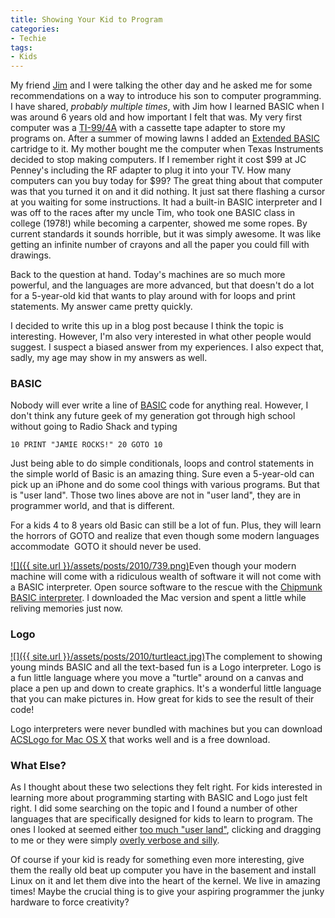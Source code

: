 ```yaml
---
title: Showing Your Kid to Program
categories:
- Techie
tags:
- Kids
---
```


My friend [Jim](http://www.jimbernard.net/) and I were talking the other day and he asked me for some recommendations on a way to introduce his son to computer programming. I have shared, _probably multiple times_, with Jim how I learned BASIC when I was around 6 years old and how important I felt that was. My very first computer was a [TI-99/4A](http://en.wikipedia.org/wiki/Texas_Instruments_TI-99/4A) with a cassette tape adapter to store my programs on. After a summer of mowing lawns I added an [Extended BASIC](http://en.wikipedia.org/wiki/TI_Extended_BASIC) cartridge to it. My mother bought me the computer when Texas Instruments decided to stop making computers. If I remember right it cost $99 at JC Penney's including the RF adapter to plug it into your TV. How many computers can you buy today for $99?
The great thing about that computer was that you turned it on and it did nothing. It just sat there flashing a cursor at you waiting for some instructions. It had a built-in BASIC interpreter and I was off to the races after my uncle Tim, who took one BASIC class in college (1978!) while becoming a carpenter, showed me some ropes. By current standards it sounds horrible, but it was simply awesome. It was like getting an infinite number of crayons and all the paper you could fill with drawings.

Back to the question at hand. Today's machines are so much more powerful, and the languages are more advanced, but that doesn't do a lot for a 5-year-old kid that wants to play around with for loops and print statements. My answer came pretty quickly.

I decided to write this up in a blog post because I think the topic is interesting. However, I'm also very interested in what other people would suggest. I suspect a biased answer from my experiences. I also expect that, sadly, my age may show in my answers as well.

### BASIC

Nobody will ever write a line of [BASIC](http://en.wikipedia.org/wiki/BASIC) code for anything real. However, I don't think any future geek of my generation got through high school without going to Radio Shack and typing

`10 PRINT "JAMIE ROCKS!"
20 GOTO 10
`

Just being able to do simple conditionals, loops and control statements in the simple world of Basic is an amazing thing. Sure even a 5-year-old can pick up an iPhone and do some cool things with various programs. But that is "user land". Those two lines above are not in "user land", they are in programmer world, and that is different.

For a kids 4 to 8 years old Basic can still be a lot of fun. Plus, they will learn the horrors of GOTO and realize that even though some modern languages accommodate  GOTO it should never be used.

[![]({{ site.url }}/assets/posts/2010/739.png)](http://www.nicholson.com/rhn/basic/)Even though your modern machine will come with a ridiculous wealth of software it will not come with a BASIC interpreter. Open source software to the rescue with the [Chipmunk BASIC interpreter](http://www.nicholson.com/rhn/basic/). I downloaded the Mac version and spent a little while reliving memories just now.

### Logo

[![]({{ site.url }}/assets/posts/2010/turtleact.jpg)](http://www.alancsmith.co.uk/logo/)The complement to showing young minds BASIC and all the text-based fun is a Logo interpreter. Logo is a fun little language where you move a "turtle" around on a canvas and place a pen up and down to create graphics. It's a wonderful little language that you can make pictures in. How great for kids to see the result of their code!

Logo interpreters were never bundled with machines but you can download [ACSLogo for Mac OS X](http://www.alancsmith.co.uk/logo/) that works well and is a free download.

### What Else?

As I thought about these two selections they felt right. For kids interested in learning more about programming starting with BASIC and Logo just felt right. I did some searching on the topic and I found a number of other languages that are specifically designed for kids to learn to program. The ones I looked at seemed either [too much "user land"](http://www.greenfoot.org/about/screenshots.html), clicking and dragging to me or they were simply [overly verbose and silly](http://www.sjbaker.org/steve/software/hiccup.html).

Of course if your kid is ready for something even more interesting, give them the really old beat up computer you have in the basement and install Linux on it and let them dive into the heart of the kernel. We live in amazing times! Maybe the crucial thing is to give your aspiring programmer the junky hardware to force creativity?
